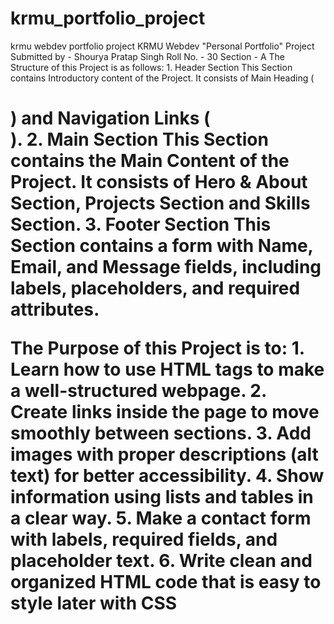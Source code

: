 # krmu_portfolio_project
krmu webdev portfolio project
KRMU Webdev "Personal Portfolio" Project
Submitted by - Shourya Pratap Singh
Roll No. - 30
Section - A
The Structure of this Project is as follows:
    1. Header Section
    This Section contains Introductory content of the Project. It consists of Main Heading (<h1>) and Navigation Links (<nav>).
    2. Main Section
    This Section contains the Main Content of the Project. It consists of Hero & About Section, Projects Section and Skills Section.
    3. Footer Section
    This Section contains a form with Name, Email, and Message fields, including labels, placeholders, and required attributes.

The Purpose of this Project is to:
    1. Learn how to use HTML tags to make a well-structured webpage.
    2. Create links inside the page to move smoothly between sections.
    3. Add images with proper descriptions (alt text) for better accessibility.
    4. Show information using lists and tables in a clear way.
    5. Make a contact form with labels, required fields, and placeholder text.
    6. Write clean and organized HTML code that is easy to style later with CSS
